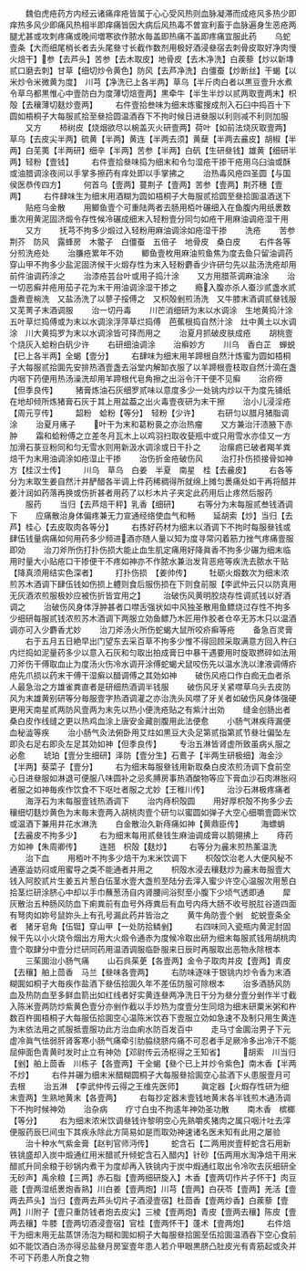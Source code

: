 <!-- { "loadSidebar": true } -->
　　魏伯虎疮药方内经云诸痛痒疮皆属于心心受风热则血脉凝滞而成疮风多热少即痒热多风少即痛风热相半即痒痛皆因大病后风热毒不曽宣利畜于血脉遍身生恶疮两腿尤甚或攻刺疼痛或晚间増寒欲作脓水毎盖即热痛不盖即疼痛宜服此药
　　乌蛇壹条【大而细尾梢长者去头尾叄寸长截作数剂用极好酒浸叄宿去刺骨皮取好净肉慢火焙干】参【去芦头】苦参【去木取皮】地骨皮【去木净洗】白蒺藜【炒以新塼贰口磨去刺】甘草【细切炒令黄色】防风【去芦净洗】白僵蚕【炒断丝】干蝎【以米炒令米微黄为度】　川芎【净洗已上各半两】草乌【半斤肉白者以黒豆壹升水煮令草乌都黒惟心中壹防白为度薄切焙壹两】黒牵牛【半生半炒以贰两取壹两末】枳殻【去穰薄切麸炒壹两】
　　右件壹拾叁味为细末炼蜜搜成剂入石臼中捣百十下圆如梧桐子大每服贰拾至叄拾圆温酒吞下不拘时候日进叄服以利则减不利则加服
　　又方
　　柿树皮【烧烟欲尽以椀盖灭火研壹两】荷叶【如前法烧灰取壹两】草乌【去皮尖半两】硫黄【半两】黄连【半两去须】黄蘖【半两去麄皮】胡椒【半两】白芜荑【半两研】细辛【半两】苦参【半两】白矾【生研叄钱】雄黄【细研半两】轻粉【壹钱】
　　右件壹拾叄味捣为细末和令匀湿疮干掺干疮用乌臼油或酥或油腊调涂夜间以手掌多擦药有痒处即以手掌拂之
　　治热毒风疮四圣圆【与国侯医恭传四方】
　　何首乌【壹两】蔓荆子【壹两】苦参【壹两】荆芥穗【壹两】
　　右件肆味生为细末用酒糊为圆如梧桐子大毎服贰拾圆至叄拾圎温酒送下
　　贴疮乌金散
　　用鲫鱼壹个可重陆两者去肠用栢叶碾细入在鱼腹内用纸褁数重次用黄泥固济煅令存性候冷碾成细末入轻粉壹分同匀如疮干用麻油调疮湿干用
　　又方
　　抚芎不拘多少煅过入轻粉用麻油调涂如疮湿干掺
　　洗疮
　　苦参　荆芥　防风　露蜂房　木鳖子　白僵蚕　五倍子　地骨皮　桑白皮
　　右件各等分煎洗疮处
　　治膁疮累年不効
　　鲫鱼壹枚用麻油煎鱼焦为度去鱼只留油调药穿山甲不拘多少盐泥固济候干火煅存性为末入轻粉麝香少许研匀先以盐汤洗疮却用前件油调药涂之
　　治漆疮芸台叶或用子捣汁涂
　　又方用腊茶调麻油涂
　　治一切恶癣并疮用茄子花为末干用油调涂湿干掺之
　　瘾入腹亦杀人蚕沙贰盏水贰盏煮壹椀洗　又盐汤洗了以蓼子挼傅之　又枳殻剉煎汤洗　又牛膝末酒调贰叄钱服　又芜菁子末酒调服
　　治一切丹毒
　　川芒消细研为末以水调涂　生地黄捣汁涂　五叶草烂捣傅或为末以水调涂浮萍草烂捣傅　芭蕉根捣自然汁涂　灶中黄土以水调涂　川大黄捣罗为末以水调涂皆可择而用之
　　治夏月抓破皮肤成疮
　　胡桃壹个烧灰入蛤粉白矾少许
　　右研细油调涂
　　治癣妙方
　　川乌　香白芷　蝉蜕【已上各半两】全蝎【壹分】
　　右肆味为细末用羊蹄根自然汁炼蜜为圆如梧桐子大每服贰拾圎先安排热酒壹盏去浴堂内解缷衣服了以羊蹄根壹枝取自然汁滴在盏内咽下药便用热汤澡洗却用羊蹄根代皂角擦之出浴令汗干便不见癣
　　治疥痨【但季良传】
　　猪膏炼油石灰细罗贰味以意度多少一处铫内炒以干为度先铺纸在地却倾所炼猪膏石灰于其上用盆葢之出火毒壹夜研为末干擦
　　治小儿浸淫疮【周元亨传】
　　韶粉　蛤粉【等分】　轻粉【少许】
　　右研匀以腊月猪脂调涂
　　治夏月疿子
　　叶干为末和葛粉裛之亦治热瘤
　　又方兼治汗渍腋下赤肿
　　霜和蛤粉傅之立差冬月瓦木上以鸡羽扫取收甆瓶中或只用雪水亦佳又一方加滑石菉豆粉同和匀无雪水则用新汲水调涂或日干扑之
　　治瘰疬已破者羯羊粪焙干为末用油调涂如疮湿止干掺
　　治伤折金疮破伤风
　　治打扑伤损接骨如神方【桂汉士传】
　　川乌　草乌　白姜　半夏　南星　桂【去麄皮】
　　右各等分为末取生姜自然汁并酽醋各半调上件药稀稠得所就绵上摊匀褁痛处如干再将醋并姜汁润如药落再换或伤折甚者用药了以杉木片子夹定此药用后止疼然后服药
　　服药
　　当归【去芦焙干秤】乳香【细研】
　　右等分为末每服贰叁钱酒调下
　　应痛散治身体偏疼兼无力宣通经络使血气和畅
　　延胡索【炒】当归【去芦】桂心【去皮取肉各等分】
　　右拣好药材为细末以酒调下不拘时每服叄钱或肆伍钱量病痛如何用药多少频进酒亦随人量以知为度寻常闪着筋力挫气疼痛壹服即効
　　治刀斧所伤打扑伤损大能止血生肌定痛用好降眞香不拘多少碾为细末临用时量大小贴疮口干掺便干不疼如神亦不作脓水兼治发背恶疮等疾洗去脓水干贴【降真须用结实色深者】
　　打扑伤损　【姜帅传】
　　牡砺火煅数次为细末浓煎苏木酒调下肆伍钱如伤损上軆则食后服伤损在下则食前服【李武仲云只以防真用无灰酒浓煎服极妙应被伤折皆宜用之】
　　治破伤风黄明胶烧存性调贰钱以好酒调之
　　治破伤风身体浮肿甚者口噤舌强状如中风独圣散用鱼鳔烧过存性不拘多少细研每服贰钱浓煎苏木酒调下两服立効鱼鳔乃木匠用作胶者仓卒无苏木只以温酒调亦可入少麝香尤妙
　　治刀斧汤火所伤蛇蝎大鼠所咬疥癣等疮
　　备急百灵膏
　　右于五月五日絶早出门望东去采百草不拘多少惟不得回顾采取满意方回入杵臼内烂捣如泥量药多少以意入石灰和匀取出拍成膏日中暴干遇要用时旋取撚碎如法用刀斧伤干傅取血止为度汤火伤冷水调开涂傅蛇蝎犬鼠咬伤先以温水洗以津液调傅疥疮先爪损以药末干傅干湿癣以醋调傅之其効如神
　　破伤风疮口作白痂无血者杀人最急治之方雄雀粪直者是研细热酒调半钱服
　　破伤风牙关紧噤草乌头去皮防风为末雄黄别研等分毎服壹字热酒调灌之亦治洗头风噤了牙关者如破伤风身体强硬更用天南星贰两防风壹两为末先以热小便洗疮贴之有紫汁出効
　　缝金创肠出者桑白皮作线缝之更以热鸡血涂上唐安金藏剖腹用此法便愈
　　小肠气淋疾痔漏便血秘澁等疾
　　治小肠气灸法俯卧用艾炷如黒豆大灸足第贰指第贰节叄壮偏坠左即灸右足右即灸左足其効如神【但季良传】
　　专治五淋皆肾虚所致虽病乆服之必愈
　　琥珀【壹分生细研】泽防【壹分生】石鷰子【半两生研极细】海金沙【半两】葵菜子【壹分】
　　右为细末每服叄钱用新取桑白皮浓煎汤调下食前空心日进叄服如淋退可便服八味圆补之忌炙膊房事热酒酸物等应下膏血沙石肉淋胀闷者服之如神毎疾作饮食不下呕吐者服之尤妙【王稚川传】
　　治沙石淋极疼痛者
　　海浮石为末每服壹钱热酒调下
　　治内痔枳殻圆
　　用好厚枳殻不拘多少去穰细切麸炒黄色为末毎末壹两入胡桃肉壹个研匀以蜜圆如弹子大空心细嚼壹圆米饮或温酒下兼用井花水淋洗
　　白金散治久新痔痛如神【黄鼎臣传】
　　海螵蛸【去麄皮不拘多少】
　　右为细末每用贰叄钱生麻油调成膏以鹅翎拂上
　　痔药方如神【朱周卿传】
　　连翘　枳殻【麸炒】
　　右等分为麄末煎热薰温洗
　　治下血
　　用栢叶不拘多少焙干为末米饮调下
　　枳殻饮治老人大便风秘不通塞澁妨闷或用蜜导之类不能通者并用之
　　枳殻水浸去穰麸炒为麄末毎服壹大钱入阿胶贰片生姜五片葱白伍茎水壹大盏煎至陆分去滓入蜜少许空心温服次用葱白拾茎烂研涂脐心中却以手巾蘸葱汤自内肾腰间浴熨至小腹下少顷气透即通
　　犀灰散治五种肠风防血下痢粪前有血号外痔粪后有血号内痔大肠不收号脱肛谷道四面有弩肉如妳号鼠妳头上有孔号漏此药并皆治之
　　黄牛角防壹个剉　蛇蜕壹条全者　猪牙皂角【伍铤】穿山甲【一处防拾鳞剉】
　　右四味同入瓷瓶内黄泥封固候干先以小火烧令烟出方用大火煅令通赤为度候冷取出研为细末每服贰钱用胡桃肉壹个取肆分中壹分烂研同药用温酒调服临卧服来日辰时再服取出恶物永除根本
　　三茱圎治小肠气痛
　　山石呉茱茰【各壹两】金令子取肉并皮【壹两】青皮【去穰】舶上茴香　马兰【叄味各壹两】
　　右防味逐味于银铫内炒令香为末酒糊圎如桐子大毎疾作盐酒下叄伍拾圎久年不差伍防服可除根本
　　治多酒肠风防血及热防血至多鲜血箭出如红线者好实黄连叄两净洗日干分为叄分壹分剉作半寸截入陈米壹两防炒紫黄色壹分亦剉作截以手炒热为度壹分生同焙为细末研粟米粥和杵数百杵圎梧桐子大每服伍拾圎空心温陈米饮吞下壹服立効如急速不及制只用生黄连为末依法用之贰服抵壹服功此方治血痢水防百发百中
　　走马寸金圎治男子下元虚冷眞气怯弱肝肾客寒小肠气痛牵引肋脇绕脐疞痛不可忍者手足厥冷多出冷汗不能屈伸面色青黄时发时止立有神効【邓尉传云汤枢得之王知省】
　　胡索　川当归【剉】舶上茴香　川栋子【各壹两】干全蝎【叄个已上并炒令紫色】南木香【半两不炒】
　　右件并碾为细末米醋糊圆桐子大每服叄拾圎空心盐酒下乆患服壹月可去根
　　治五淋　【李武仲传云得之王维先医师】
　　眞定器【火煆存性研为细末壹两】生熟地黄末【各壹两】
　　右每抄定器末壹钱地黄末各半钱煎木通汤调下不拘时候神効
　　治杂病
　　疗寸白虫不拘逺年神効圣功散
　　南木香　槟榔【等分】
　　右为细末浓米饮调叄钱许黎明空心先熟嚼炙猪肉之属只咽汁吐去滓便服药辰巳间虫下其疾永除此方简易如是而取効神速诸名医未知有此用之屡验
　　治十种水气紫金膏【赵判官师沔传】
　　蛇含石【二两用炭壹秤蛇含石用新铁铫盛却入炭中煅通红用米醋贰升倾蛇含石入醋内】针砂【伍两用水淘净焙干用米醋贰升同余粮于砂锅内煮干为度却再入铁铫内于炭中煆通红取出令冷吹去灰细研全无砂声】禹余粮【三两】赤石脂【壹两细研旋入】木香【壹两切作片子怀干】肉豆蔲【壹两湿纸褁炮香熟】川白姜【壹两炮】川芎【壹两】白茯苓【壹两】羌活【壹两去芦头】当归【壹两去芦头切片子酒浸壹宿】杜茴香【壹两炒香】白蒺藜【壹两】川附子【壹只重防钱者炮去皮尖】三棱【壹两炮】青皮【壹两去穰】陈皮【壹两去穰】牛膝【壹两切酒浸壹宿】官桂【壹两怀干】蓬术【壹两炮】
　　右件焙干为细末用无盐蒸饼汤泡为糊和圎如桐子大每服叄拾圎至伍拾圎温酒吞下空心食前如不能饮酒白汤亦得忌盐叄月房室壹年患人若介甲眼黒脐凸肚皮光有青筋起或灸并不可下药患人所食之物
